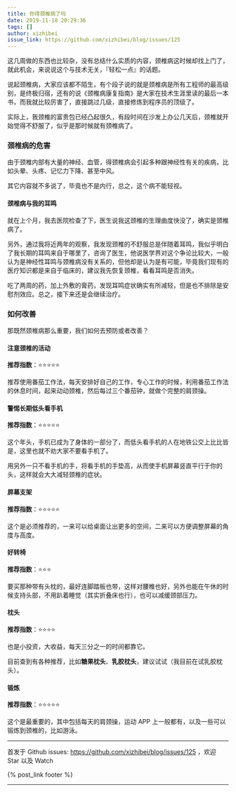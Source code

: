 ```yaml
---
title: 你得颈椎病了吗
date: 2019-11-18 20:29:36
tags: []
author: xizhibei
issue_link: https://github.com/xizhibei/blog/issues/125
---
```

<!-- en_title: did-you-have-cervical-spondylosis -->

这几周做的东西也比较杂，没有总结什么实质的内容，颈椎病这时候却找上门了，就此机会，来说说这个与技术无关，『轻松一点』的话题。

说起颈椎病，大家应该都不陌生，有个段子说的就是颈椎病是所有工程师的最高级别，是终极归宿，还有的说《颈椎病康复指南》是大家在技术生涯里读的最后一本书，而我就比较厉害了，直接跳过几级，直接修炼到程序员的顶级了。

实际上，我颈椎的富贵包已经凸起很久，有段时间在沙发上办公几天后，颈椎就开始觉得不舒服了，似乎是那时候就有颈椎病了。

### 颈椎病的危害

由于颈椎内部有大量的神经、血管，得颈椎病会引起多种跟神经性有关的疾病，比如头晕、头疼、记忆力下降、甚至中风。

其它内容就不多说了，毕竟也不是内行，总之，这个病不能轻视。

#### 颈椎病与我的耳鸣

就在上个月，我去医院检查了下，医生说我这颈椎的生理曲度快没了，确实是颈椎病了。

另外，通过我将近两年的观察，我发现颈椎的不舒服总是伴随着耳鸣，我似乎明白了我长期的耳鸣来自于哪里了，咨询了医生，他说医学界对这个争论比较大，一般认为是神经性耳鸣与颈椎病没有关系的，但他却是认为是有可能，毕竟我们现有的医疗知识都是来自于临床的，建议我先恢复颈椎，看看耳鸣是否消失。

吃了两周的药，加上外敷的膏药，发现耳鸣症状确实有所减轻，但是也不排除是安慰剂效应。总之，接下来还是会继续治疗。

### 如何改善

那既然颈椎病那么重要，我们如何去预防或者改善？

#### 注意颈椎的活动

**推荐指数**：⭐️⭐️⭐️⭐️⭐️

推荐使用番茄工作法，每天安排好自己的工作，专心工作的时候，利用番茄工作法的休息时间，起来动动颈椎，然后每过三个番茄钟，就做个完整的肩颈操。

#### 警惕长期低头看手机

**推荐指数**：⭐️⭐️⭐️⭐️⭐️

这个年头，手机已成为了身体的一部分了，而低头看手机的人在地铁公交上比比皆是，这里也就不劝大家不要看手机了。

用另外一只不看手机的手，将看手机的手垫高，从而使手机屏幕竖直平行于你的头，这样就会大大减轻颈椎的症状。

#### 屏幕支架

**推荐指数**：⭐️⭐️⭐️⭐️⭐️

这个是必须推荐的，一来可以给桌面让出更多的空间，二来可以方便调整屏幕的角度与高度。

#### 好转椅

**推荐指数**：⭐️⭐️⭐️

要买那种带有头枕的，最好连脚踏板也带，这样对腰椎也好，另外也能在午休的时候支持头部，不用趴着睡觉（其实折叠床也行），也可以减缓颈部压力。

#### 枕头

**推荐指数**：⭐️⭐️⭐️⭐️

也是小投资，大收益，每天三分之一的时间都靠它。

目前查到有各种推荐，比如**糖果枕头**、**乳胶枕头**，建议试试（我目前在试乳胶枕头）。

#### 锻炼

**推荐指数**：⭐️⭐️⭐️⭐️⭐️

这个是最重要的，其中包括每天的肩颈操，运动 APP 上一般都有，以及一些可以锻炼到颈椎的，比如游泳。


***
首发于 Github issues: https://github.com/xizhibei/blog/issues/125 ，欢迎 Star 以及 Watch

{% post_link footer %}
***